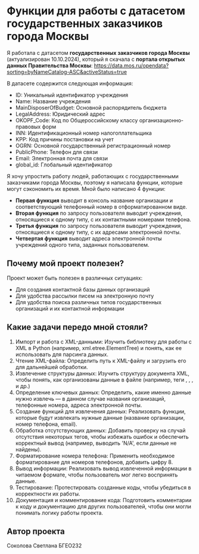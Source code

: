 # Функции для работы с датасетом государственных заказчиков города Москвы
Я работала с датасетом **государственных заказчиков города Москвы** (актуализирован 10.10.2024), который я скачала с **портала открытых данных Правительства Москвы**: https://data.mos.ru/opendata?sorting=byNameCatalog-ASC&activeStatus=true

В датасете содержится следующая информация: 
- ID: Уникальный идентификатор учреждения
- Name: Название учреждения
- MainDisposerOfBudget: Основной распорядитель бюджета
- LegalAddress: Юридический адрес
- OKOPF_Code: Код по Общероссийскому классу организационно-правовых форм
- INN: Идентификационный номер налогоплательщика
- KPP: Код причины постановки на учет
- OGRN: Основной государственный регистрационный номер
- PublicPhone: Телефон для связи
- Email: Электронная почта для связи
- global_id: Глобальный идентификатор

Я хочу упростить работу людей, работающих с государственными заказчиками города Москвы, поэтому я написала функции, которые могут сэкономить их время. Мной было написано 4 функции:
- **Первая функция** выводит в консоль название организации и соответствующий телефонный номер в отформатированном виде.
- **Вторая функция** по запросу пользователя выводит учреждения, относящиеся к одному типу, с их контактными номерами телефона. 
- **Третья функция** по запросу пользователя выводит учреждения, относящиеся к одному типу, с их адресами электронной почты.
- **Четвертая функция** выводит адреса электронной почты учреждений одного типа, заданных пользователем.

## Почему мой проект полезен?
Проект может быть полезен в различных ситуациях:
- Для создания контактной базы данных организаций
- Для удобства рассылки писем на электронную почту
- Для удобства поиска различных типов государственных организаций и их контактной информации


## Какие задачи передо мной стояли?
1. Импорт и работа с XML-данными: Изучить библиотеку для работы с XML в Python (например, xml.etree.ElementTree) и понять, как ее использовать для парсинга данных.
2. Чтение XML-файла: Определить путь к XML-файлу и загрузить его для дальнейшей обработки.
3. Извлечение структуры данных: Изучить структуру документа XML, чтобы понять, как организованы данные в файле (например, теги <array>, <item>, <Name>, <PublicPhone> и др.)
4. Определение ключевых данных: Определить, какие именно данные нужно извлечь — в данном случае названия организаций, телефонные номера, адреса электронной почты.
5. Создание функций для извлечения данных: Реализовать функции, которые будут извлекать нужные данные (название организации, номер телефона, email).
6. Обработка отсутствующих данных: Добавить проверку на случай отсутствия некоторых тегов, чтобы избежать ошибок и обеспечить корректный вывод (например, выводить 'N/A', если данные не найдены).
7. Форматирование номера телефона: Применить необходимое форматирование для номеров телефонов, добавить цифру 8.
8. Вывод информации: Реализовать вывод извлеченной информации в читаемом формате, чтобы пользователь мог легко воспринять данные.
9. Тестирование: Протестировать созданные коды, чтобы убедиться в корректности их работы.
10. Документация и комментирование кода: Подготовить комментарии к коду и документацию для других пользователей, чтобы они могли понимать логику работы проекта.

## Автор проекта
Соколова Светлана БГЕО232
